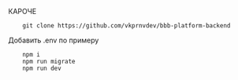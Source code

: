 КАРОЧЕ

        git clone https://github.com/vkprnvdev/bbb-platform-backend
Добавить .env по примеру

        npm i
        npm run migrate
        npm run dev
